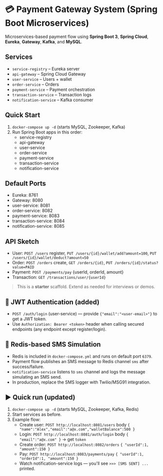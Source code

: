 # 💳 Payment Gateway System (Spring Boot Microservices)

Microservices-based payment flow using **Spring Boot 3**, **Spring Cloud**, **Eureka**, **Gateway**, **Kafka**, and **MySQL**.

## Services
- `service-registry` – Eureka server
- `api-gateway` – Spring Cloud Gateway
- `user-service` – Users + wallet
- `order-service` – Orders
- `payment-service` – Payment orchestration
- `transaction-service` – Transaction logs
- `notification-service` – Kafka consumer

## Quick Start
1) `docker-compose up -d` (starts MySQL, Zookeeper, Kafka)
2) Run Spring Boot apps in this order:
   - service-registry
   - api-gateway
   - user-service
   - order-service
   - payment-service
   - transaction-service
   - notification-service

## Default Ports
- Eureka: 8761
- Gateway: 8080
- user-service: 8081
- order-service: 8082
- payment-service: 8083
- transaction-service: 8084
- notification-service: 8085

## API Sketch
- User: `POST /users` register, `PUT /users/{id}/wallet/add?amount=100`, `PUT /users/{id}/wallet/deduct?amount=50`
- Order: `POST /orders` create, `GET /orders/{id}`, `PUT /orders/{id}/status?value=PAID`
- Payment: `POST /payments/pay` {userId, orderId, amount}
- Transaction: `GET /transactions/user/{userId}`

> This is a **starter** scaffold. Extend as needed for interviews or demos.


## 🔐 JWT Authentication (added)
- `POST /auth/login` (user-service) — provide `{"email":"<user-email>"}` to get a JWT token.
- Use `Authorization: Bearer <token>` header when calling secured endpoints (any endpoint except register/login).

## 📨 Redis-based SMS Simulation
- Redis is included in `docker-compose.yml` and runs on default port `6379`.
- Payment flow publishes an SMS message to Redis channel `sms` after success/failure.
- `notification-service` listens to `sms` channel and logs the message simulating an SMS send.
- In production, replace the SMS logger with Twilio/MSG91 integration.

## ▶️ Quick run (updated)
1) `docker-compose up -d` (starts MySQL, Zookeeper, Kafka, Redis)
2) Start services as before.
3) Example flow:
   - Create user: `POST http://localhost:8081/users` body `{ "name":"Alex","email":"a@x.com","walletBalance":500 }`
   - Login: `POST http://localhost:8081/auth/login` body `{ "email":"a@x.com" }` → get `token`
   - Create order: `POST http://localhost:8082/orders` `{ "userId":1, "amount":150 }`
   - Pay: `POST http://localhost:8083/payments/pay` `{ "userId":1, "orderId":1, "amount":150 }`
   - Watch notification-service logs — you'll see `>>> [SMS SENT] ...` printed.
